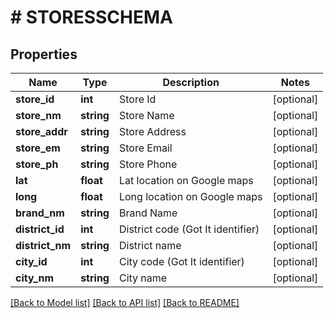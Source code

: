 # # STORESSCHEMA

## Properties

Name | Type | Description | Notes
------------ | ------------- | ------------- | -------------
**store_id** | **int** | Store Id | [optional]
**store_nm** | **string** | Store Name | [optional]
**store_addr** | **string** | Store Address | [optional]
**store_em** | **string** | Store Email | [optional]
**store_ph** | **string** | Store Phone | [optional]
**lat** | **float** | Lat location on Google maps | [optional]
**long** | **float** | Long location on Google maps | [optional]
**brand_nm** | **string** | Brand Name | [optional]
**district_id** | **int** | District code (Got It identifier) | [optional]
**district_nm** | **string** | District name | [optional]
**city_id** | **int** | City code (Got It identifier) | [optional]
**city_nm** | **string** | City name | [optional]

[[Back to Model list]](../../README.md#models) [[Back to API list]](../../README.md#endpoints) [[Back to README]](../../README.md)
